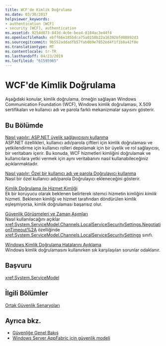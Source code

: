 ```yaml
---
title: WCF'de Kimlik Doğrulama
ms.date: 03/30/2017
helpviewer_keywords:
- authentication [WCF]
- security [WCF], authentication
ms.assetid: 9254d873-843d-4c6e-bea4-8184ac3e44f4
ms.openlocfilehash: ebff66e185bdca75a0150b22a16392bfd08892d3
ms.sourcegitcommit: 9b552addadfb57fab0b9e7852ed4f1f1b8a42f8e
ms.translationtype: MT
ms.contentlocale: tr-TR
ms.lasthandoff: 04/23/2019
ms.locfileid: "61595965"
---
```

# <a name="authentication-in-wcf"></a>WCF'de Kimlik Doğrulama
Aşağıdaki konular, kimlik doğrulama, örneğin sağlayan Windows Communication Foundation (WCF), Windows kimlik doğrulaması, X.509 sertifikaları ve kullanıcı adı ve parola farklı mekanizmalar sayısını gösterir.  
  
## <a name="in-this-section"></a>Bu Bölümde  
 [Nasıl yapılır: ASP.NET üyelik sağlayıcısını kullanma](../../../../docs/framework/wcf/feature-details/how-to-use-the-aspnet-membership-provider.md)  
 ASP.NET özellikleri, kullanıcı adı/parola çiftleri için kimlik doğrulaması ve yetkilendirme için kullanıcı rolleri depolamak için bir üyelik ve rol sağlayıcısı, bir veritabanı içerir. Bu konuda, WCF hizmetleri kimliğini doğrulamak ve kullanıcılara yetki vermek için aynı veritabanını nasıl kullanabileceğiniz açıklanmaktadır.  
  
 [Nasıl yapılır: Özel bir kullanıcı adı ve parola Doğrulayıcı kullanma](../../../../docs/framework/wcf/feature-details/how-to-use-a-custom-user-name-and-password-validator.md)  
 Nasıl bir özel kullanıcı adı/parola Doğrulayıcı ekleneceğini gösterir.  
  
 [Kimlik Doğrulama ile Hizmet Kimliği](../../../../docs/framework/wcf/feature-details/service-identity-and-authentication.md)  
 Ek bir koruyucu olarak beklenen belirterek istemci hizmetin kimliğini *kimlik* hizmeti. Beklenen kimliği ve hizmet tarafından döndürülen kimlik eşleşmiyorsa, kimlik doğrulaması başarısız olur.  
  
 [Güvenlik Görüşmeleri ve Zaman Aşımları](../../../../docs/framework/wcf/feature-details/security-negotiation-and-timeouts.md)  
 Nasıl kullanılacağını açıklar <xref:System.ServiceModel.Channels.LocalServiceSecuritySettings.NegotiationTimeout%2A> özelliğinde <xref:System.ServiceModel.Channels.LocalServiceSecuritySettings> sınıfı.  
  
 [Windows Kimlik Doğrulama Hatalarını Ayıklama](../../../../docs/framework/wcf/feature-details/debugging-windows-authentication-errors.md)  
 Windows kimlik doğrulamasını kullanırken sık karşılaşılan sorunlar odaklanır.  
  
## <a name="reference"></a>Başvuru  
 <xref:System.ServiceModel>  
  
## <a name="related-sections"></a>İlgili Bölümler  
 [Ortak Güvenlik Senaryoları](../../../../docs/framework/wcf/feature-details/common-security-scenarios.md)  
  
## <a name="see-also"></a>Ayrıca bkz.

- [Güvenliğe Genel Bakış](../../../../docs/framework/wcf/feature-details/security-overview.md)
- [Windows Server AppFabric için güvenlik modeli](https://go.microsoft.com/fwlink/?LinkID=201279&clcid=0x409)
